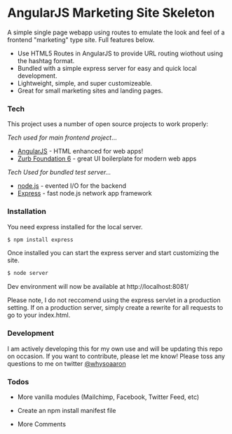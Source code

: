 # AngularJS Marketing Site Skeleton

A simple single page webapp using routes to emulate the look and feel of a frontend "marketing" type site. Full features below. 

  - Use HTML5 Routes in AngularJS to provide URL routing wiothout using the hashtag format.
  - Bundled with a simple express server for easy and quick local development. 
  - Lightweight, simple, and super customizeable. 
  - Great for small marketing sites and landing pages. 

### Tech

This project uses a number of open source projects to work properly:

*Tech used for main frontend project*...
* [AngularJS] - HTML enhanced for web apps!
* [Zurb Foundation 6] - great UI boilerplate for modern web apps

*Tech Used for bundled test server...*
* [node.js] - evented I/O for the backend
* [Express] - fast node.js network app framework

### Installation

You need express installed for the local server.

```sh
$ npm install express
```

Once installed you can start the express server and start customizing the site. 
```sh
$ node server
```

Dev environment will now be available at http://localhost:8081/

Please note, I do not reccomend using the express servlet in a production setting. If on a production server, simply create a rewrite for all requests to go to your index.html.

### Development

I am actively developing this for my own use and will be updating this repo on occasion. If you want to contribute, please let me know! Please toss any questions to me on twitter [@whysoaaron]

### Todos
 - More vanilla modules (Mailchimp, Facebook, Twitter Feed, etc)
 - Create an npm install manifest file
 - More Comments




   [@whysoaaron]: <http://twitter.com/whysoaaron>
   [node.js]: <http://nodejs.org>
   [Zurb Foundation 6]: <http://foundation.zurb.com/>
   [express]: <http://expressjs.com>
   [AngularJS]: <http://angularjs.org>
   [Compass]: <http://compass-style.org>